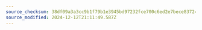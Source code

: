 ```yaml
---
source_checksum: 38df09a3a3cc9b1f79b1e3945bd97232fce700c6ed2e7bece8372420c0df7614
source_modified: 2024-12-12T21:11:49.587Z
---
```


